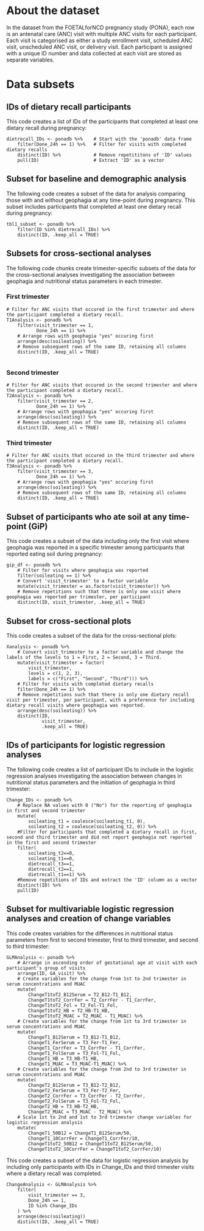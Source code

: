 # About the dataset

In the dataset from the FOETALforNCD pregnancy study (PONA), each row is an antenatal care (ANC) visit with multiple ANC visits for each participant. Each visit is categorised as either a study enrollment visit, scheduled ANC visit, unscheduled ANC visit, or delivery visit. Each participant is assigned with a unique ID number and data collected at each visit are stored as separate variables.

# Data subsets

## IDs of dietary recall participants

This code creates a list of IDs of the participants that completed at least one dietary recall during pregnancy:

```{r}
dietrecall_IDs <- ponadb %>%    # Start with the 'ponadb' data frame
    filter(Done_24h == 1) %>%   # Filter for visits with completed dietary recalls
    distinct(ID) %>%            # Remove repetititons of 'ID' values
    pull(ID)                    # Extract 'ID' as a vector
```

## Subset for baseline and demographic analysis

The following code creates a subset of the data for analysis comparing those with and without geophagia at any time-point during pregnancy. This subset includes participants that completed at least one dietary recall during pregnancy:

```{r}
tbl1_subset <- ponadb %>%          
    filter(ID %in% dietrecall_IDs) %>%          
    distinct(ID, .keep_all = TRUE)
```

## Subsets for cross-sectional analyses

The following code chunks create trimester-specific subsets of the data for the cross-sectional analyses investigating the association between geophagia and nutritional status parameters in each trimester.

### First trimester

```{r}
# Filter for ANC visits that occured in the first trimester and where the participant completed a dietary recall.
T1Analysis <- ponadb %>%               
    filter(visit_trimester == 1,       
           Done_24h == 1) %>%  
    # Arrange rows with geophagia "yes" occuring first
    arrange(desc(soileating)) %>% 
    # Remove subsequent rows of the same ID, retaining all columns
    distinct(ID, .keep_all = TRUE)     


```

### Second trimester

```{r}
# Filter for ANC visits that occured in the second trimester and where the participant completed a dietary recall.
T2Analysis <- ponadb %>%
    filter(visit_trimester == 2,
           Done_24h == 1) %>%
    # Arrange rows with geophagia "yes" occuring first
    arrange(desc(soileating)) %>% 
    # Remove subsequent rows of the same ID, retaining all columns
    distinct(ID, .keep_all = TRUE)
```

### Third trimester

```{r}
# Filter for ANC visits that occured in the third trimester and where the participant completed a dietary recall. 
T3Analysis <- ponadb %>%
    filter(visit_trimester == 3,
           Done_24h == 1) %>%
    # Arrange rows with geophagia "yes" occuring first
    arrange(desc(soileating)) %>% 
    # Remove subsequent rows of the same ID, retaining all columns
    distinct(ID, .keep_all = TRUE)
```

## Subset of participants who ate soil at any time-point (GiP)

This code creates a subset of the data including only the first visit where geophagia was reported in a specific trimester among participants that reported eating soil during pregnancy:

```{r}
gip_df <- ponadb %>%
    # Filter for visits where geophagia was reported
    filter(soileating == 1) %>%
    # Convert 'visit_trimester' to a factor variable
    mutate(visit_trimester = as.factor(visit_trimester)) %>% 
    # Remove repetitions such that there is only one visit where geophagia was reported per trimester, per participant 
    distinct(ID, visit_trimester, .keep_all = TRUE)  

```

## Subset for cross-sectional plots

This code creates a subset of the data for the cross-sectional plots:

```{r}
Xanalysis <- ponadb %>%
    # Convert visit_trimester to a factor variable and change the labels of the levels to 1 = First, 2 = Second, 3 = Third. 
    mutate(visit_trimester = factor(
        visit_trimester,
        levels = c(1, 2, 3),
        labels = c("First", "Second", "Third"))) %>%
    # Filter for visits with completed dietary recalls 
    filter(Done_24h == 1) %>%
    # Remove repetitions such that there is only one dietary recall visit per trimester, per participant, with a preference for including dietary recall visits where geophagia was reported. 
    arrange(desc(soileating)) %>%
    distinct(ID,
             visit_trimester,
             .keep_all = TRUE)
```

## IDs of participants for logistic regression analyses

The following code creates a list of participant IDs to include in the logistic regression analyses investigating the association between changes in nutritional status parameters and the initiation of geophagia in third trimester:

```{r}
Change_IDs <- ponadb %>%
    # Replace NA values with 0 ("No") for the reporting of geophagia in first and second trimester
    mutate(
        soileating_t1 = coalesce(soileating_t1, 0),
        soileating_t2 = coalesce(soileating_t2, 0)) %>%
    #Filter for participants that completed a dietary recall in first, second and third trimester and did not report geophagia not reported in the first and second trimester 
    filter(
        soileating_t2==0,
        soileating_t1==0,
        dietrecall_t3==1,
        dietrecall_t2==1,
        dietrecall_t1==1) %>%
    #Remove repetitions of IDs and extract the 'ID' column as a vector
    distinct(ID) %>%
    pull(ID)
```

## Subset for multivariable logistic regression analyses and creation of change variables

This code creates variables for the differences in nutritional status parameters from first to second trimester, first to third trimester, and second to third trimester:

```{r}
GLMAnalysis <- ponadb %>%
    # Arrange in ascending order of gestational age at visit with each participant's group of visits
    arrange(ID, GA_visit) %>%
    # Create variables for the change from 1st to 2nd trimester in serum concentrations and MUAC 
    mutate(
        ChangeT1toT2_B12Serum = T2_B12-T1_B12,
        ChangeT1toT2_CorrFer = T2_CorrFer - T1_CorrFer,
        ChangeT1toT2_Fol = T2_Fol-T1_Fol,
        ChangeT1toT2_HB = T2_HB-T1_HB,
        ChangeT1toT2_MUAC = T2_MUAC - T1_MUAC) %>%
    # Create variables for the change from 1st to 3rd trimester in serum concentrations and MUAC 
    mutate(
        ChangeT1_B12Serum = T3_B12-T1_B12,
        ChangeT1_FerSerum = T3_Fer-T1_Fer,
        ChangeT1_CorrFer = T3_CorrFer - T1_CorrFer,
        ChangeT1_FolSerum = T3_Fol-T1_Fol,
        ChangeT1_HB = T3_HB-T1_HB,
        ChangeT1_MUAC = T3_MUAC-T1_MUAC) %>%
    # Create variables for the change from 2nd to 3rd trimester in serum concentrations and MUAC  
    mutate(
        ChangeT2_B12Serum = T3_B12-T2_B12,
        ChangeT2_FerSerum = T3_Fer-T2_Fer,
        ChangeT2_CorrFer = T3_CorrFer - T2_CorrFer,
        ChangeT2_FolSerum = T3_Fol-T2_Fol,
        ChangeT2_HB = T3_HB-T2_HB,
        ChangeT2_MUAC = T3_MUAC - T2_MUAC) %>%
    # Scale 1st to 2nd and 1st to 3rd trimester change variables for logistic regression analysis 
    mutate(
        ChangeT1_50B12 = ChangeT1_B12Serum/50,
        ChangeT1_10CorrFer = ChangeT1_CorrFer/10,
        ChangeT1toT2_50B12 = ChangeT1toT2_B12Serum/50,
        ChangeT1toT2_10CorrFer = ChangeT1toT2_CorrFer/10)
```

This code creates a subset of the data for logistic regression analysis by including only participants with IDs in Change_IDs and third trimester visits where a dietary recall was completed.

```{r}
ChangeAnalysis <- GLMAnalysis %>%
    filter(
        visit_trimester == 3,         
        Done_24h == 1,               
        ID %in% Change_IDs           
    ) %>%
    arrange(desc(soileating))         
    distinct(ID, .keep_all = TRUE)   
```

